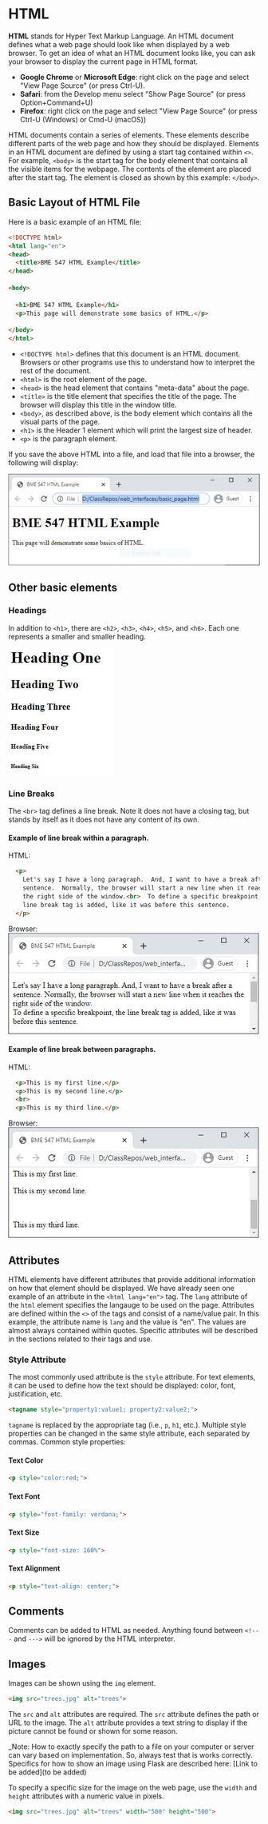 # HTML
**HTML** stands for Hyper Text Markup Language.  An HTML document defines what
a web page should look like when displayed by a web browser.  To get an idea
of what an HTML document looks like, you can ask your browser to display the
current page in HTML format.  

* __Google Chrome__ or __Microsoft Edge__: right click on the page and select 
  "View Page Source" (or press Ctrl-U).
* __Safari__: from the Develop menu select "Show Page Source" (or press
  Option+Command+U)
* __Firefox__: right click on the page and select "View Page Source" (or press
  Ctrl-U (Windows) or Cmd-U (macOS))
  
HTML documents contain a series of elements.  These elements describe different
parts of the web page and how they should be displayed.  Elements in an HTML 
document are defined by using a start tag contained within `<>`.  For example, 
`<body>` is the start tag for the body element
that contains all the visible items for the webpage.  The contents of the 
element are placed after the start tag.  The element is closed as shown by this 
example:  `</body>`.

## Basic Layout of HTML File
Here is a basic example of an HTML file:
```html
<!DOCTYPE html>
<html lang="en">
<head>
  <title>BME 547 HTML Example</title>
</head>

<body>

  <h1>BME 547 HTML Example</h1>
  <p>This page will demonstrate some basics of HTML.</p>

</body>
</html>
```
* `<!DOCTYPE html>` defines that this document is an HTML document.  Browsers
  or other programs use this to understand how to interpret the rest of the 
  document.
* `<html>` is the root element of the page.
* `<head>` is the head element that contains "meta-data" about the page.
* `<title>` is the title element that specifies the title of the page.  The
  browser will display this title in the window title.  
* `<body>`, as described above, is the body element which contains all the
  visual parts of the page.
* `<h1>` is the Header 1 element which will print the largest size of header.
* `<p>` is the paragraph element.

If you save the above HTML into a file, and load that file into a browser, the
following will display:

![Basic html in browser](images/basic_html_1.JPG)

## Other basic elements
### Headings
In addition to `<h1>`, there are `<h2>`, `<h3>`, `<h4>`, `<h5>`, and `<h6>`.
Each one represents a smaller and smaller heading.

![Headings](images/headings.JPG)

### Line Breaks
The `<br>` tag defines a line break.  Note it does not have a closing tag, but
stands by itself as it does not have any content of its own.

#### Example of line break within a paragraph.
HTML:
```html
  <p>
    Let's say I have a long paragraph.  And, I want to have a break after a
    sentence.  Normally, the browser will start a new line when it reaches
    the right side of the window.<br>  To define a specific breakpoint, the
    line break tag is added, like it was before this sentence.
  </p>

```
Browser:    
![Line Break Example](images/line_break_ex_1.JPG)

#### Example of line break between paragraphs.
HTML:
```html
  <p>This is my first line.</p>
  <p>This is my second line.</p>
  <br>
  <p>This is my third line.</p>
```
Browser:  
![Line Break Example](images/line_break_ex_2.JPG)

## Attributes
HTML elements have different attributes that provide additional information on
how that element should be displayed.  We have already seen one example of an
attribute in the `<html lang="en">` tag.  The `lang` attribute of the `html`
element specifies the langauge to be used on the page.  Attributes are defined
within the `<>` of the tags and consist of a name/value pair.  In this example,
the attribute name is `lang` and the value is "en".  The values are almost
always contained within quotes.  Specific attributes will be described in the
sections related to their tags and use.

### Style Attribute

The most commonly used attribute is the `style` attribute.  For text elements,
it can be used to define how the text should be displayed:  color, font,
justification, etc.

```html
<tagname style="property1:value1; property2:value2;">
```
`tagname` is replaced by the appropriate tag (i.e., `p`, `h1`, etc.).
Multiple style properties can be changed in the same style attribute, each
separated by commas.  Common style properties:
#### Text Color
```html
<p style="color:red;">
```
#### Text Font
```html
<p style="font-family: verdana;">
```
#### Text Size
```html
<p style="font-size: 160%">
```
#### Text Alignment
```html
<p style="text-align: center;">
```

## Comments
Comments can be added to HTML as needed.  Anything found between `<!---` and
`--->` will be ignored by the HTML interpreter.

## Images
Images can be shown using the `img` element.
```html
<img src="trees.jpg" alt="trees">
```
The `src` and `alt` attributes are required.  The `src` attribute defines the
path or URL to the image.  The `alt` attribute provides a text string to 
display if the picture cannot be found or shown for some reason.

_Note: How to exactly specify the path to a file on your computer or server
can vary based on implementation.  So, always test that is works correctly.
Specifics for how to show an image using Flask are described here: 
[Link to be added](to be added)

To specify a specific size for the image on the web page, use the `width` and
`height` attributes with a numeric value in pixels.
```html
<img src="trees.jpg" alt="trees" width="500" height="500">
```
